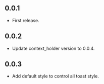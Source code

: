 ## 0.0.1

* First release.

## 0.0.2

* Update context_holder version to 0.0.4.

## 0.0.3

* Add default style to control all toast style.
